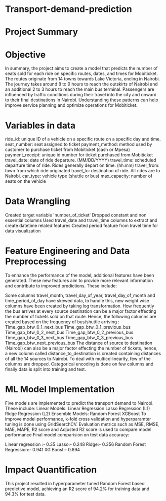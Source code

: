 # Transport-demand-prediction
# Project Summary
# Objective
In summary, the project aims to create a model that predicts the number of seats sold for each ride on specific routes, dates, and times for Mobiticket. The routes originate from 14 towns towards Lake Victoria, ending in Nairobi. The journey takes around 8 to 9 hours to reach the outskirts of Nairobi and an additional 2 to 3 hours to reach the main bus terminal. Passengers are influenced by traffic conditions during their travel into the city and onward to their final destinations in Nairobi. Understanding these patterns can help improve service planning and optimize operations for Mobiticket.

# Variables in data
ride_id: unique ID of a vehicle on a specific route on a specific day and time.
seat_number: seat assigned to ticket
payment_method: method used by customer to purchase ticket from Mobiticket (cash or Mpesa)
payment_receipt: unique id number for ticket purchased from Mobiticket
travel_date: date of ride departure. (MM/DD/YYYY)
travel_time: scheduled departure time of ride. Rides generally depart on time. (hh:mm)
travel_from: town from which ride originated
travel_to: destination of ride. All rides are to Nairobi.
car_type: vehicle type (shuttle or bus)
max_capacity: number of seats on the vehicle

# Data Wrangling
Created target variable 'number_of_ticket'
Dropped constant and non essential columns
Used travel_date and travel_time columns to extract and create datetime related features
Created period feature from travel time for data visualization

# Feature Engineering and Data Preprocessing
To enhance the performance of the model, additional features have been generated. These new features aim to provide more relevant information and contribute to improved predictions. These include:

Some columns travel_month, travel_day_of_year, travel_day_of_month and time_period_of_day have skewed data, to handle this, new weight wise columns have been created by taking log transformation.
How frequently the bus arrives at every source destination can be a major factor effecting the number of tickets sold on that route. Hence, the following columns are created based on the frequency of bus/shuttle arriving :
Time_gap_btw_0_1_next_bus
Time_gap_btw_0_1_previous_bus
Time_gap_btw_0_2_next_bus
Time_gap_btw_0_2_previous_bus
Time_gap_btw_0_3_next_bus
Time_gap_btw_0_3_previous_bus
Time_gap_btw_next_previous_bus
The distance of source to destination (Nairobi) can also be a major factor effecting the number of tickets, hence, a new column called distance_to_destination is created containing distances of all the 14 sources to Nairobi.
To deal with multicollinearity, few of the columns are dropped.
Categorical encoding is done on few columns and finally data is split into training and test.


# ML Model Implementation

Five models are implemented to predict the transport demand to Nairobi. These include:
Linear Models:
Linear Regression
Lasso Regression (L1)
Ridge Regression (L2)
Ensemble Models:
Random Forest
XGBoost
To improve model performance, k-fold cross validation and hyperparamter tuning is done using GridSearchCV.
Evaluation metrics such as MSE, RMSE, MAE, MAPE, R2 score and Adjusted R2 score is used to compare model performance
Final model comparision on test data accuracy:

Linear regression :- 0.35
Lasso:- 0.248
Ridge:- 0.356
Random Forest Regression:- 0.941
XG Boost:- 0.894

# Impact Quantification
This project resulted in hyperparameter tuned Random Forest based predictive model, achieving an R2 score of 94.2% for training data and 94.3% for test data.


